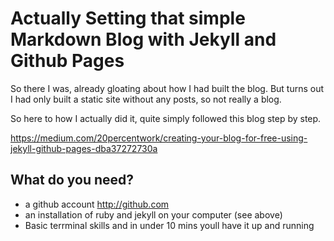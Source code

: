 # Actually Setting that simple Markdown Blog  with Jekyll and Github Pages

So there I was, already gloating about how I had built the blog. But turns out I had only built a static site without any posts, so not really a blog.

So here to how I actually did it, quite simply followed this blog step by step. 

https://medium.com/20percentwork/creating-your-blog-for-free-using-jekyll-github-pages-dba37272730a 

## What do you need? 

- a github account http://github.com
- an installation of ruby and jekyll on your computer (see above)
- Basic terrminal skills and in under 10 mins youll have it up and running

